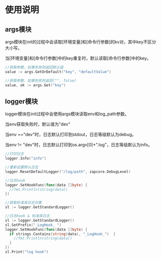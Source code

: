 # 使用说明

## args模块

args模块在init的过程中会读取[环境变量]和[命令行参数]的kv对，其中key不区分大小写。

当[环境变量]和[命令行参数]中的key重复时，默认读取[命令行参数]中的key。

```go
//获取参数，如果失败则返回默认值
value := args.GetOrDefault("key", "defaultValue")

//获取参数，如果失败则返回("", false)
value, ok := args.Get("key")
```

## logger模块

logger模块在init过程中会使用args模块读取env和log_path参数。

当env获取失败时，默认值为"dev"

当env =="dev"时，日志默认打印到stdout，日志等级默认为debug。

当env != "dev"时，日志默认打印到os.argv[0]+".log"，日志等级默认为info。

```go
//打印日志
logger.Info("info")

//重新设置默认日志
logger.ResetDefaultLogger("/log/path", zapcore.DebugLevel)

//日志hook
logger.SetHookFunc(func(data []byte) {
  //fmt.Println(string(data))
})

//获取标准库日志对象
sl := logger.GetStandardLogger()

//日志hook & 标准库日志
sl := logger.GetStandardLogger()
sl.SetPrefix("_LogHook_ ")
logger.SetHookFunc(func(data []byte) {
  if strings.Contains(string(data), "_LogHook_")  {
    //fmt.Println(string(data))
  }
})
sl.Print("log hook")
```
